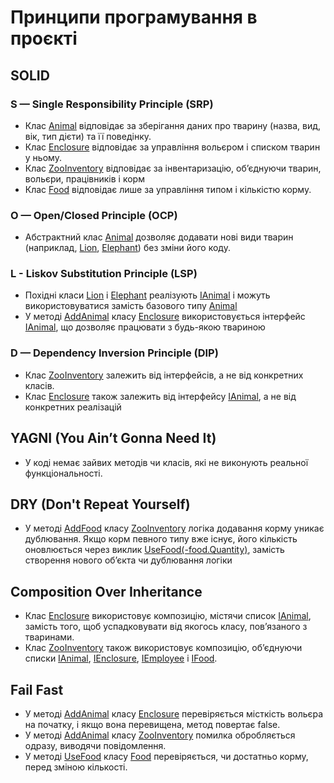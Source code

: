# Принципи програмування в проєкті

## SOLID
### S — Single Responsibility Principle (SRP)
+ Клас [Animal](./Clases/Animal.cs) відповідає за зберігання даних про тварину (назва, вид, вік, тип дієти) та її поведінку.
+ Клас [Enclosure](./Clases/Enclosure.cs) відповідає за управління вольєром і списком тварин у ньому.
+ Клас [ZooInventory](./Clases/ZooInventory.cs) відповідає за інвентаризацію, об’єднуючи тварин, вольєри, працівників і корм
+ Клас [Food](./Clases/Food.cs) відповідає лише за управління типом і кількістю корму.

### O — Open/Closed Principle (OCP)
+ Абстрактний клас [Animal](./Clases/Animal.cs) дозволяє додавати нові види тварин (наприклад, [Lion](./Clases/Lion.cs), [Elephant](./Clases/Elephant.cs)) без зміни його коду.

### L - Liskov Substitution Principle (LSP)
+ Похідні класи [Lion](./Clases/Lion.cs) і [Elephant](./Clases/Elephant.cs) реалізують [IAnimal](./Clases/Interfaces/IAnimal.cs)  і можуть використовуватися замість базового типу [Animal](./Clases/Animal.cs)
+ У методі [AddAnimal](./Clases/Enclosure.cs#L16-L24) класу [Enclosure](./Clases/Enclosure.cs) використовується інтерфейс [IAnimal](./Clases/Interfaces/IAnimal.cs), що дозволяє працювати з будь-якою твариною

### D — Dependency Inversion Principle (DIP)
+ Клас [ZooInventory](./Clases/ZooInventory.cs) залежить від інтерфейсів, а не від конкретних класів.
+ Клас [Enclosure](./Clases/Enclosure.cs) також залежить від інтерфейсу [IAnimal](./Clases/Interfaces/IAnimal.cs), а не від конкретних реалізацій

## YAGNI (You Ain’t Gonna Need It)
+ У коді немає зайвих методів чи класів, які не виконують реальної функціональності.

## DRY (Don't Repeat Yourself)
+ У методі [AddFood](./Clases/ZooInventory.cs#L16-L27) класу [ZooInventory](./Clases/ZooInventory.cs) логіка додавання корму уникає дублювання. Якщо корм певного типу вже існує, його кількість оновлюється через виклик [UseFood(-food.Quantity)](./Clases/ZooInventory.cs#L42-L45), замість створення нового об’єкта чи дублювання логіки

## Composition Over Inheritance
+ Клас [Enclosure](./Clases/Enclosure.cs) використовує композицію, містячи список [IAnimal](./Clases/Interfaces/IAnimal.cs), замість того, щоб успадковувати від якогось класу, пов’язаного з тваринами.
+ Клас [ZooInventory](./Clases/ZooInventory.cs) також використовує композицію, об’єднуючи списки [IAnimal](./Clases/Interfaces/IAnimal.cs), [IEnclosure](./Clases/Interfaces/IEnclosure.cs), [IEmployee](./Clases/Interfaces/IEmployee.cs) і [IFood](./Clases/Interfaces/IFood.cs).

## Fail Fast
+ У методі [AddAnimal](./Clases/Enclosure.cs#L18-L21) класу [Enclosure](./Clases/Enclosure.cs) перевіряється місткість вольєра на початку, і якщо вона перевищена, метод повертає false.
+ У методі [AddAnimal](./Clases/ZooInventory.cs#L23-L26) класу [ZooInventory](./Clases/ZooInventory.cs) помилка обробляється одразу, виводячи повідомлення.
+ У методі [UseFood](./Clases/Food.cs#L12-L16) класу [Food](./Clases/Food.cs) перевіряється, чи достатньо корму, перед зміною кількості.
